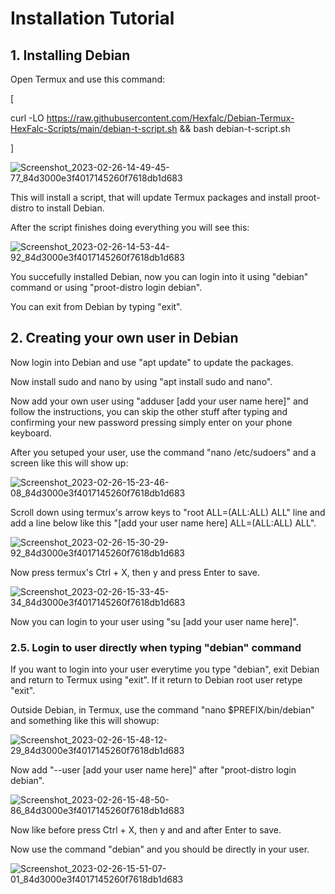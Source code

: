 # Installation Tutorial

## 1. Installing Debian
Open Termux and use this command:

[

curl -LO https://raw.githubusercontent.com/Hexfalc/Debian-Termux-HexFalc-Scripts/main/debian-t-script.sh && bash debian-t-script.sh

]

![Screenshot_2023-02-26-14-49-45-77_84d3000e3f4017145260f7618db1d683](https://user-images.githubusercontent.com/84611854/221415030-e643eebc-73d2-45aa-82c8-23acae775bfe.jpg)

This will install a script, that will update Termux packages and install proot-distro to install Debian.

After the script finishes doing everything you will see this:

![Screenshot_2023-02-26-14-53-44-92_84d3000e3f4017145260f7618db1d683](https://user-images.githubusercontent.com/84611854/221415119-a31eb52f-dd60-4574-956f-1bbeaccc24f4.jpg)

You succefully installed Debian, now you can login into it using "debian" command or using "proot-distro login debian".

You can exit from Debian by typing "exit".

## 2. Creating your own user in Debian

Now login into Debian and use "apt update" to update the packages.

Now install sudo and nano by using "apt install sudo and nano".

Now add your own user using "adduser [add your user name here]" and follow the instructions, you can skip the other stuff after typing and confirming your new password pressing simply enter on your phone keyboard.

After you setuped your user, use the command "nano /etc/sudoers" and a screen like this will show up:

![Screenshot_2023-02-26-15-23-46-08_84d3000e3f4017145260f7618db1d683](https://user-images.githubusercontent.com/84611854/221416463-8aa78d7a-b50a-4979-a12e-0e5e77f5b117.jpg)

Scroll down using termux's arrow keys to "root    ALL=(ALL:ALL) ALL" line and add a line below like this "[add your user name here]    ALL=(ALL:ALL) ALL".

![Screenshot_2023-02-26-15-30-29-92_84d3000e3f4017145260f7618db1d683](https://user-images.githubusercontent.com/84611854/221416817-0c8e2b7f-a82d-494a-8327-91fd8464c020.jpg)

Now press termux's Ctrl + X, then y and press Enter to save.

![Screenshot_2023-02-26-15-33-45-34_84d3000e3f4017145260f7618db1d683](https://user-images.githubusercontent.com/84611854/221419058-59e043a9-71f3-4bf5-8082-6869adea18d8.jpg)


Now you can login to your user using "su [add your user name here]".

### 2.5. Login to user directly when typing "debian" command

If you want to login into your user everytime you type "debian", exit Debian and return to Termux using "exit". If it return to Debian root user retype "exit".

Outside Debian, in Termux, use the command "nano $PREFIX/bin/debian" and something like this will showup:

![Screenshot_2023-02-26-15-48-12-29_84d3000e3f4017145260f7618db1d683](https://user-images.githubusercontent.com/84611854/221419037-e327a253-beb4-4788-a4df-50064f34e260.jpg)


Now add "--user [add your user name here]" after "proot-distro login debian".

![Screenshot_2023-02-26-15-48-50-86_84d3000e3f4017145260f7618db1d683](https://user-images.githubusercontent.com/84611854/221419126-265eddc3-9b6b-470b-8e76-b928b5be8ca7.jpg)


Now like before press Ctrl + X, then y and and after Enter to save.

Now use the command "debian" and you should be directly in your user.

![Screenshot_2023-02-26-15-51-07-01_84d3000e3f4017145260f7618db1d683](https://user-images.githubusercontent.com/84611854/221419191-21ecc017-823d-41a3-aa57-1860bd68d681.jpg)
